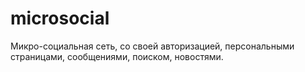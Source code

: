 microsocial
===========

Микро-социальная сеть, со своей авторизацией, персональными страницами, сообщениями, поиском, новостями.
